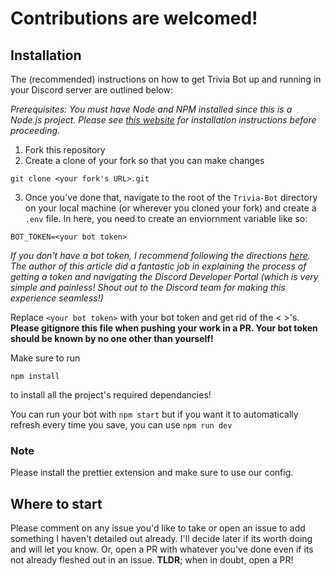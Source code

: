 # Contributions are welcomed!

## Installation

The (recommended) instructions on how to get Trivia Bot up and running in your Discord server are outlined below:

_Prerequisites: You must have Node and NPM installed since this is a Node.js project. Please see [this website](https://www.npmjs.com/get-npm) for installation instructions before proceeding._

1. Fork this repository
2. Create a clone of your fork so that you can make changes

```
git clone <your fork's URL>.git
```

3. Once you've done that, navigate to the root of the `Trivia-Bot` directory on your local machine (or wherever you cloned your fork) and create a `.env` file. In here, you need to create an enviornment variable like so:

```
BOT_TOKEN=<your bot token>
```

_If you don't have a bot token, I recommend following the directions [here](https://www.writebots.com/discord-bot-token/). The author of this article did a fantastic job in explaining the process of getting a token and navigating the Discord Developer Portal (which is very simple and painless! Shout out to the Discord team for making this experience seamless!)_

Replace `<your bot token>` with your bot token and get rid of the < >'s. **Please gitignore this file when pushing your work in a PR. Your bot token should be known by no one other than yourself!**

Make sure to run

```
npm install
```

to install all the project's required dependancies!

You can run your bot with `npm start` but if you want it to automatically refresh every time you save, you can use `npm run dev`

### Note
Please install the prettier extension and make sure to use our config.

## Where to start

Please comment on any issue you'd like to take or open an issue to add something I haven't detailed out already. I'll decide later if its worth doing and will let you know. Or, open a PR with whatever you've done even if its not already fleshed out in an issue. **TLDR**; when in doubt, open a PR!
